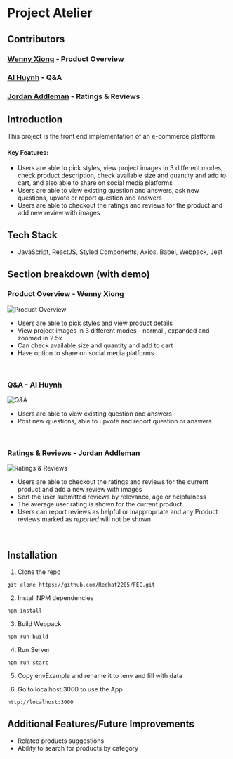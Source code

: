 # Project Atelier

## Contributors
### [Wenny Xiong](https://github.com/WennyXiong) - Product Overview
### [Al Huynh](https://github.com/Albertthuynh94) - Q&A
### [Jordan Addleman](https://github.com/maximumjpeg) - Ratings & Reviews

## Introduction
This project is the front end implementation of an e-commerce platform

#### Key Features:
* Users are able to pick styles, view project images in 3 different modes, check product description, check available size and quantity and add to cart, and also able to share on social media platforms
* Users are able to view existing question and answers, ask new questions, upvote or report question and answers
* Users are able to checkout the ratings and reviews for the product and add new review with images

## Tech Stack
* JavaScript, ReactJS, Styled Components, Axios, Babel, Webpack, Jest

## Section breakdown (with demo)
### Product Overview - Wenny Xiong
![Product Overview](https://i.gyazo.com/8c1132faaa8f37e32b2aa70bc5ec5347.gif)

* Users are able to pick styles and view product details
* View project images in 3 different modes - normal , expanded and zoomed in 2.5x
* Can check available size and quantity and add to cart
* Have option to share on social media platforms
<br/>


### Q&A - Al Huynh
![Q&A](https://i.gyazo.com/8e51ef905670555c780a0fefd6b6d13c.gif)

* Users are able to view existing question and answers
* Post new questions, able to upvote and report question or answers
<br/>


### Ratings & Reviews - Jordan Addleman
![Ratings & Reviews](https://i.gyazo.com/82d905cba0e9bfe04b2c446975f976d4.gif)

* Users are able to checkout the ratings and reviews for the current product and add a new review with images
* Sort the user submitted reviews by relevance, age or helpfulness
* The average user rating is shown for the current product
* Users can report reviews as helpful or inappropriate and any Product reviews marked as *reported* will not be shown
<br/>


## Installation
1. Clone the repo
```
git clone https://github.com/Redhat2205/FEC.git
```

2. Install NPM dependencies
```
npm install
```

3. Build Webpack
```
npm run build
```

4. Run Server
```
npm run start
```

5. Copy envExample and rename it to .env and fill with data

6. Go to localhost:3000 to use the App
```
http://localhost:3000
```

## Additional Features/Future Improvements
* Related products suggestions
* Ability to search for products by category


